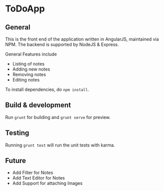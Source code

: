 # ToDoApp

## General

This is the front end of the application written in AngularJS, maintained via NPM.
The backend is supported by NodeJS & Express.

General Features include
*  Listing of notes 
*  Adding new notes
*  Removing notes
*  Editing notes

To install dependencies, do `npm install`.

## Build & development

Run `grunt` for building and `grunt serve` for preview.

## Testing

Running `grunt test` will run the unit tests with karma.

## Future 

* Add Filter for Notes
* Add Text Editor for Notes
* Add Support for attaching Images

